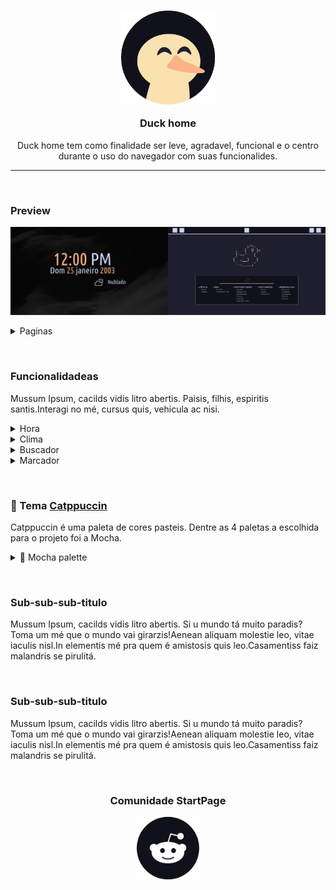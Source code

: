<!--Start Page personalizada-->
<div  align="center">
<h3> <img src="md_assets/svg/icone.svg" width="150" height="150" alt="duck-home Logo"/>

Duck home
</h3>

Duck home tem como finalidade ser leve, agradavel, funcional e o centro durante o uso do navegador com suas funcionalides.
</div>

---

&nbsp;

### Preview

<img src="md_assets/preview/home_frame.png" width="50%" alt="preview"></img><img src="md_assets/preview/tela_principal.png" width="50%" alt="preview"></img>

<details><summary>Paginas</summary>
<img src="md_assets/preview/home_frame.png" alt="preview"></img>
<img src="md_assets/preview/tela_principal.png"></img>
<img src="md_assets/preview/tela_segundaria.png" alt="preview"></img>
</details>

&nbsp;

### Funcionalidadeas

Mussum Ipsum, cacilds vidis litro abertis. Paisis, filhis, espiritis santis.Interagi no mé, cursus quis, vehicula ac nisi.
<details><summary>Hora</summary>
algo
</details>

<details><summary>Clima</summary>
algo
</details>

<details><summary>Buscador</summary>
algo
</details>

<details><summary>Marcador</summary>
algo
</details>

&nbsp;


### 🎨 Tema <a href="https://github.com/catppuccin" target="_blank">Catppuccin</a>

Catppuccin é uma paleta de cores pasteis. Dentre as 4 paletas a escolhida para o projeto foi a Mocha.

<details><summary>🌿 Mocha palette</summary>
<table>
 <tr>
  <th></th>
  <th>Labels</th>
  <th>Hex</th>
  <th></th>
  <th>Labels</th>
  <th>Hex</th>
 </tr>
 <tr>
  <td><img src="md_assets/palette/circles/mocha_rosewater.png" height="25" width="25"/></td>
  <td>Rosewater</td>
  <td><code>#f5e0dc</code></td>
  <td><img src="md_assets/palette/circles/mocha_text.png" height="25" width="25"/></td>
  <td>Text</td>
  <td><code>#cdd6f4</code></td>
 </tr>
 <tr>
  <td><img src="md_assets/palette/circles/mocha_flamingo.png" height="25" width="25"/></td>
  <td>Flamingo</td>
  <td><code>#f2cdcd</code></td>
  <td><img src="md_assets/palette/circles/mocha_subtext1.png" height="25" width="25"/></td>
  <td>Subtext1</td>
  <td><code>#bac2de</code></td>
 </tr>
 <tr>
  <td><img src="md_assets/palette/circles/mocha_pink.png" height="25" width="25"/></td>
  <td>Pink</td>
  <td><code>#f5c2e7</code></td>
  <td><img src="md_assets/palette/circles/mocha_subtext0.png" height="25" width="25"/></td>
  <td>Subtext0</td>
  <td><code>#a6adc8</code></td>
 </tr>
 <tr>
  <td><img src="md_assets/palette/circles/mocha_mauve.png" height="25" width="25"/></td>
  <td>Mauve</td>
  <td><code>#cba6f7</code></td>
  <td><img src="md_assets/palette/circles/mocha_overlay2.png" height="25" width="25"/></td>
  <td>Overlay2</td>
  <td><code>#9399b2</code></td>
 </tr>
 <tr>
  <td><img src="md_assets/palette/circles/mocha_red.png" height="25" width="25"/></td>
  <td>Red</td>
  <td><code>#f38ba8</code></td>
  <td><img src="md_assets/palette/circles/mocha_overlay1.png" height="25" width="25"/></td>
  <td>Overlay1</td>
  <td><code>#7f849c</code></td>
 </tr>
 <tr>
  <td><img src="md_assets/palette/circles/mocha_maroon.png" height="25" width="25"/></td>
  <td>Maroon</td>
  <td><code>#eba0ac</code></td>
  <td><img src="md_assets/palette/circles/mocha_overlay0.png" height="25" width="25"/></td>
  <td>Overlay0</td>
  <td><code>#6c7086</code></td>
 </tr>
 <tr>
  <td><img src="md_assets/palette/circles/mocha_peach.png" height="25" width="25"/></td>
  <td>Peach</td>
  <td><code>#fab387</code></td>
  <td><img src="md_assets/palette/circles/mocha_surface2.png" height="25" width="25"/></td>
  <td>Surface2</td>
  <td><code>#585b70</code></td>
 </tr>
 <tr>
  <td><img src="md_assets/palette/circles/mocha_yellow.png" height="25" width="25"/></td>
  <td>Yellow</td>
  <td><code>#f9e2af</code></td>
  <td><img src="md_assets/palette/circles/mocha_surface1.png" height="25" width="25"/></td>
  <td>Surface1</td>
  <td><code>#45475a</code></td>
 </tr>
 <tr>
  <td><img src="md_assets/palette/circles/mocha_green.png" height="25" width="25"/></td>
  <td>Green</td>
  <td><code>#a6e3a1</code></td>
  <td><img src="md_assets/palette/circles/mocha_surface0.png" height="25" width="25"/></td>
  <td>Surface0</td>
  <td><code>#313244</code></td>
 </tr>
 <tr>
  <td><img src="md_assets/palette/circles/mocha_teal.png" height="25" width="25"/></td>
  <td>Teal</td>
  <td><code>#313244</code></td>
  <td><img src="md_assets/palette/circles/mocha_base.png" height="25" width="25"/></td>
  <td>Base</td>
  <td><code>#1e1e2e</code></td>
 </tr>
 <tr>
  <td><img src="md_assets/palette/circles/mocha_sky.png" height="25" width="25"/></td>
  <td>Sky</td>
  <td><code>#89dceb</code></td>
  <td><img src="md_assets/palette/circles/mocha_mantle.png" height="25" width="25"/></td>
  <td>Mantle</td>
  <td><code>#181825</code></td>
 </tr>
 <tr>
  <td><img src="md_assets/palette/circles/mocha_sapphire.png" height="25" width="25"/></td>
  <td>Sapphire</td>
  <td><code>#74c7ec</code></td>
  <td><img src="md_assets/palette/circles/mocha_crust.png" height="25" width="25"/></td>
  <td>Crust</td>
  <td><code>#11111b</code></td>
 </tr>
 <tr>
  <td><img src="md_assets/palette/circles/mocha_blue.png" height="25" width="25"/></td>
  <td>Blue</td>
  <td><code>#89b4fa</code></td>
 </tr>
 <tr>
  <td><img src="md_assets/palette/circles/mocha_lavender.png" height="25" width="25"/></td>
  <td>Lavender</td>
  <td><code>#b4befe</code></td>
</table>
</details>

&nbsp;

### Sub-sub-sub-titulo

Mussum Ipsum, cacilds vidis litro abertis. Si u mundo tá muito paradis? Toma um mé que o mundo vai girarzis!Aenean aliquam molestie leo, vitae iaculis nisl.In elementis mé pra quem é amistosis quis leo.Casamentiss faiz malandris se pirulitá.

&nbsp;

### Sub-sub-sub-titulo

Mussum Ipsum, cacilds vidis litro abertis. Si u mundo tá muito paradis? Toma um mé que o mundo vai girarzis!Aenean aliquam molestie leo, vitae iaculis nisl.In elementis mé pra quem é amistosis quis leo.Casamentiss faiz malandris se pirulitá.

&nbsp;

<div align="center">

### Comunidade StartPage


<a href="https://reddit.com/r/startpages" target="_blank"><img src="md_assets/svg/logo_reddit.svg" width="100" height="100" alt="Reddit Logo"/></a>
</div>